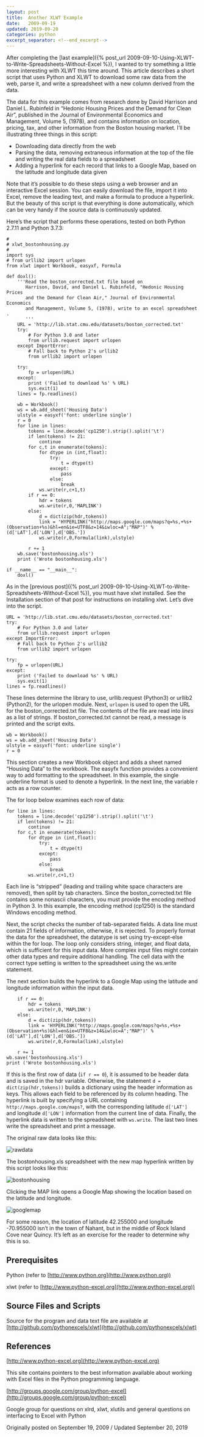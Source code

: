 ```yaml
---
layout: post
title:  Another XLWT Example
date:   2009-09-19
updated: 2019-09-20
categories: python
excerpt_separator: <!--end_excerpt-->
---
```


After completing the [last example]({% post_url
2009-09-10-Using-XLWT-to-Write-Spreadsheets-Without-Excel %}), I
wanted to try something a little more interesting with XLWT this time
around. This article describes a short script that uses Python and
XLWT to download some raw data from the web, parse it, and write a
spreadsheet with a new column derived from the data.

<!--end_excerpt-->

The data for this example comes from research done by David Harrison
and Daniel L. Rubinfeld in “Hedonic Housing Prices and the Demand for
Clean Air”, published in the Journal of Environmental Economics and
Management, Volume 5, (1978), and contains information on location,
pricing, tax, and other information from the Boston housing market.
I’ll be illustrating three things in this script:

* Downloading data directly from the web
* Parsing the data, removing extraneous information at the top of the file and writing the real data fields to a spreadsheet
* Adding a hyperlink for each record that links to a Google Map, based on the latitude and longitude data given

Note that it’s possible to do these steps using a web browser and an
interactive Excel session. You can easily download the file, import it
into Excel, remove the leading text, and make a formula to produce a
hyperlink. But the beauty of this script is that everything is done
automatically, which can be very handy if the source data is
continuously updated.

Here’s the script that performs these operations, tested on both
Python 2.7.11 and Python 3.7.3:

```
#
# xlwt_bostonhousing.py
#
import sys
# from urllib2 import urlopen
from xlwt import Workbook, easyxf, Formula

def doxl():
    '''Read the boston_corrected.txt file based on
       Harrison, David, and Daniel L. Rubinfeld, "Hedonic Housing Prices
       and the Demand for Clean Air," Journal of Environmental Economics
       and Management, Volume 5, (1978), write to an excel spreadsheet .
       '''
    URL = 'http://lib.stat.cmu.edu/datasets/boston_corrected.txt'
    try:
        # For Python 3.0 and later
        from urllib.request import urlopen
    except ImportError:
        # Fall back to Python 2's urllib2
        from urllib2 import urlopen

    try:
        fp = urlopen(URL)
    except:
        print ('Failed to download %s' % URL)
        sys.exit(1)
    lines = fp.readlines()

    wb = Workbook()
    ws = wb.add_sheet('Housing Data')
    ulstyle = easyxf('font: underline single')
    r = 0
    for line in lines:
        tokens = line.decode('cp1250').strip().split('\t')
        if len(tokens) != 21:
            continue
        for c,t in enumerate(tokens):
            for dtype in (int,float):
                try:
                    t = dtype(t)
                except:
                    pass
                else:
                    break
            ws.write(r,c+1,t)
        if r == 0:
            hdr = tokens
            ws.write(r,0,'MAPLINK')
        else:
            d = dict(zip(hdr,tokens))
            link = 'HYPERLINK("http://maps.google.com/maps?q=%s,+%s+(Observation+%s)&hl=en&ie=UTF8&z=14&iwloc=A";"MAP")' % (d['LAT'],d['LON'],d['OBS.'])
            ws.write(r,0,Formula(link),ulstyle)

        r += 1
    wb.save('bostonhousing.xls')
    print ('Wrote bostonhousing.xls')

if __name__ == "__main__":
    doxl()
```

As in the [previous post]({% post_url
2009-09-10-Using-XLWT-to-Write-Spreadsheets-Without-Excel %}), you
must have xlwt installed. See the Installation section of that post
for instructions on installing xlwt. Let’s dive into the script.

```
URL = 'http://lib.stat.cmu.edu/datasets/boston_corrected.txt'
try:
    # For Python 3.0 and later
    from urllib.request import urlopen
except ImportError:
    # Fall back to Python 2's urllib2
    from urllib2 import urlopen

try:
    fp = urlopen(URL)
except:
    print ('Failed to download %s' % URL)
    sys.exit(1)
lines = fp.readlines()
```

These lines determine the library to use, urllib.request (Python3) or
urllib2 (Python2), for the urlopen module. Next, `urlopen` is used to
open the URL for the boston_corrected.txt file. The contents of the
file are read into <em>lines</em> as a list of strings. If
boston_corrected.txt cannot be read, a message is printed and the
script exits.

```
wb = Workbook()
ws = wb.add_sheet('Housing Data')
ulstyle = easyxf('font: underline single')
r = 0
```

This section creates a new Workbook object and adds a sheet named
“Housing Data” to the workbook. The easyfx function provides a
convenient way to add formatting to the spreadsheet. In this example,
the single underline format is used to denote a hyperlink. In the next
line, the variable r acts as a row counter.

The for loop below examines each row of data:

```
for line in lines:
    tokens = line.decode('cp1250').strip().split('\t')
    if len(tokens) != 21:
        continue
    for c,t in enumerate(tokens):
        for dtype in (int,float):
            try:
                t = dtype(t)
            except:
                pass
            else:
                break
        ws.write(r,c+1,t)
```

Each line is “stripped” (leading and trailing white space characters
are removed), then split by tab characters. Since the
boston_corrected.txt file contains some nonascii characters, you must
provide the encoding method in Python 3. In this example, the encoding
method (cp1250) is the standard Windows encoding method.

Next, the script checks the number of tab-separated fields. A data
line must contain 21 fields of information, otherwise, it is rejected.
To properly format the data for the spreadsheet, the datatype is set
using try-except-else within the for loop. The loop only considers
string, integer, and float data, which is sufficient for this input
data. More complex input files might contain other data types and
require additional handling. The cell data with the correct type
setting is written to the spreadsheet using the ws.write statement.

The next section builds the hyperlink to a Google Map using the
latitude and longitude information within the input data.

```
    if r == 0:
        hdr = tokens
        ws.write(r,0,'MAPLINK')
    else:
        d = dict(zip(hdr,tokens))
        link = 'HYPERLINK("http://maps.google.com/maps?q=%s,+%s+(Observation+%s)&hl=en&ie=UTF8&z=14&iwloc=A";"MAP")' % (d['LAT'],d['LON'],d['OBS.'])
        ws.write(r,0,Formula(link),ulstyle)

    r += 1
wb.save('bostonhousing.xls')
print ('Wrote bostonhousing.xls')
```

If this is the first row of data (`if r == 0`), it is assumed to be
header data and is saved in the hdr variable. Otherwise, the statement
``d = dict(zip(hdr,tokens))`` builds a dictionary using the header
information as keys. This allows each field to be referenced by its
column heading. The hyperlink is built by specifying a URL containing
``http://maps.google.com/maps?``, with the corresponding latitude
``d['LAT']`` and longitude ``d['LON']`` information from the current
line of data. Finally, the hyperlink data is written to the
spreadsheet with ``ws.write``. The last two lines write the
spreadsheet and print a message.

The original raw data looks like this:

![rawdata](/assets/images/20090918_1.png)

The bostonhousing.xls spreadsheet with the new map hyperlink written
by this script looks like this:

![bostonhousing](/assets/images/20090918_2.png)

Clicking the MAP link opens a Google Map showing the location based
on the latitude and longitude.

![googlemap](/assets/images/20090918_3.png)

For some reason, the location of latitude 42.255000 and longitude
-70.955000 isn’t in the town of Nahant, but in the middle of Rock
Island Cove near Quincy. It’s left as an exercise for the reader to
determine why this is so.

## Prerequisites

Python (refer to [http://www.python.org](http://www.python.org))

xlwt (refer to [http://www.python-excel.org](http://www.python-excel.org))

## Source Files and Scripts

Source for the program and data text file are available
at [http://github.com/pythonexcels/xlwt](http://github.com/pythonexcels/xlwt)

## References

[http://www.python-excel.org](http://www.python-excel.org)

This site contains pointers to the best information available about working with
Excel files in the Python programming language.

[http://groups.google.com/group/python-excel](http://groups.google.com/group/python-excel)

Google group for questions on xlrd, xlwt, xlutils and general questions on
interfacing to Excel with Python

Originally posted on September 19, 2009 / Updated September 20, 2019
